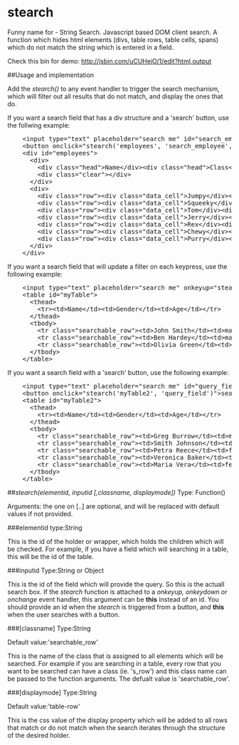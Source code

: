 stearch
=======

Funny name for - String Search.
Javascript based DOM client search. A function which hides html elements (divs, table rows, table cells, spans) which do not match the string which is entered in a field. 

Check this bin for demo:
http://jsbin.com/uCUHejO/1/edit?html,output

##Usage and implementation

Add the *stearch()* to any event handler to trigger the search mechanism, which will filter out all results that do not match, and display the ones that do. 

If you want a search field that has a div structure and a 'search' button, use the follwing example:

<pre>
	&lt;input type=&quot;text&quot; placeholder=&quot;search me&quot; id=&quot;search_employee&quot; /&gt;
	&lt;button onclick=&quot;stearch('employees', 'search_employee', 'row', 'block')&quot;&gt;search&lt;/button&gt;
    &lt;div id=&quot;employees&quot;&gt;
      &lt;div&gt;
        &lt;div class=&quot;head&quot;&gt;Name&lt;/div&gt;&lt;div class=&quot;head&quot;&gt;Class&lt;/div&gt;&lt;div class=&quot;head&quot;&gt;Points&lt;/div&gt;
		&lt;div class=&quot;clear&quot;&gt;&lt;/div&gt;
      &lt;/div&gt;
      &lt;div&gt;
        &lt;div class=&quot;row&quot;&gt;&lt;div class=&quot;data_cell&quot;&gt;Jumpy&lt;/div&gt;&lt;div class=&quot;data_cell&quot;&gt;dog&lt;/div&gt;&lt;div class=&quot;data_cell&quot;&gt;211&lt;/div&gt;&lt;div class=&quot;clear&quot;&gt;&lt;/div&gt;&lt;/div&gt;
        &lt;div class=&quot;row&quot;&gt;&lt;div class=&quot;data_cell&quot;&gt;Squeeky&lt;/div&gt;&lt;div class=&quot;data_cell&quot;&gt;cat&lt;/div&gt;&lt;div class=&quot;data_cell&quot;&gt;252&lt;/div&gt;&lt;div class=&quot;clear&quot;&gt;&lt;/div&gt;&lt;/div&gt;
        &lt;div class=&quot;row&quot;&gt;&lt;div class=&quot;data_cell&quot;&gt;Tom&lt;/div&gt;&lt;div class=&quot;data_cell&quot;&gt;cat&lt;/div&gt;&lt;div class=&quot;data_cell&quot;&gt;321&lt;/div&gt;&lt;div class=&quot;clear&quot;&gt;&lt;/div&gt;&lt;/div&gt;
        &lt;div class=&quot;row&quot;&gt;&lt;div class=&quot;data_cell&quot;&gt;Jerry&lt;/div&gt;&lt;div class=&quot;data_cell&quot;&gt;mouse&lt;/div&gt;&lt;div class=&quot;data_cell&quot;&gt;476&lt;/div&gt;&lt;div class=&quot;clear&quot;&gt;&lt;/div&gt;&lt;/div&gt;
        &lt;div class=&quot;row&quot;&gt;&lt;div class=&quot;data_cell&quot;&gt;Rex&lt;/div&gt;&lt;div class=&quot;data_cell&quot;&gt;dog&lt;/div&gt;&lt;div class=&quot;data_cell&quot;&gt;421&lt;/div&gt;&lt;div class=&quot;clear&quot;&gt;&lt;/div&gt;&lt;/div&gt;
        &lt;div class=&quot;row&quot;&gt;&lt;div class=&quot;data_cell&quot;&gt;Chewy&lt;/div&gt;&lt;div class=&quot;data_cell&quot;&gt;mouse&lt;/div&gt;&lt;div class=&quot;data_cell&quot;&gt;421&lt;/div&gt;&lt;div class=&quot;clear&quot;&gt;&lt;/div&gt;&lt;/div&gt;
        &lt;div class=&quot;row&quot;&gt;&lt;div class=&quot;data_cell&quot;&gt;Purry&lt;/div&gt;&lt;div class=&quot;data_cell&quot;&gt;cat&lt;/div&gt;&lt;div class=&quot;data_cell&quot;&gt;653&lt;/div&gt;&lt;div class=&quot;clear&quot;&gt;&lt;/div&gt;&lt;/div&gt;
      &lt;/div&gt;
    &lt;/div&gt;
</pre>

If you want a search field that will update a filter on each keypress, use the following example:

<pre>
    &lt;input type=&quot;text&quot; placeholder=&quot;search me&quot; onkeyup=&quot;stearch('myTable', this)&quot; /&gt;
    &lt;table id=&quot;myTable&quot;&gt;
      &lt;thead&gt;
        &lt;tr&gt;&lt;td&gt;Name&lt;/td&gt;&lt;td&gt;Gender&lt;/td&gt;&lt;td&gt;Age&lt;/td&gt;&lt;/tr&gt;
      &lt;/thead&gt;
      &lt;tbody&gt;
        &lt;tr class=&quot;searchable_row&quot;&gt;&lt;td&gt;John Smith&lt;/td&gt;&lt;td&gt;male&lt;/td&gt;&lt;td&gt;21&lt;/td&gt;&lt;/tr&gt;
        &lt;tr class=&quot;searchable_row&quot;&gt;&lt;td&gt;Ben Hardey&lt;/td&gt;&lt;td&gt;male&lt;/td&gt;&lt;td&gt;25&lt;/td&gt;&lt;/tr&gt;
        &lt;tr class=&quot;searchable_row&quot;&gt;&lt;td&gt;Olivia Green&lt;/td&gt;&lt;td&gt;female&lt;/td&gt;&lt;td&gt;22&lt;/td&gt;&lt;/tr&gt;
      &lt;/tbody&gt;
    &lt;/table&gt;
</pre>

If you want a search field with a 'search' button, use the following example:

<pre>
	&lt;input type=&quot;text&quot; placeholder=&quot;search me&quot; id=&quot;query_field&quot; /&gt;
	&lt;button onclick=&quot;stearch('myTable2', 'query_field')&quot;&gt;search&lt;/button&gt;
    &lt;table id=&quot;myTable2&quot;&gt;
      &lt;thead&gt;
        &lt;tr&gt;&lt;td&gt;Name&lt;/td&gt;&lt;td&gt;Gender&lt;/td&gt;&lt;td&gt;Age&lt;/td&gt;&lt;/tr&gt;
      &lt;/thead&gt;
      &lt;tbody&gt;
        &lt;tr class=&quot;searchable_row&quot;&gt;&lt;td&gt;Greg Burrow&lt;/td&gt;&lt;td&gt;male&lt;/td&gt;&lt;td&gt;26&lt;/td&gt;&lt;/tr&gt;
        &lt;tr class=&quot;searchable_row&quot;&gt;&lt;td&gt;Smith Johnson&lt;/td&gt;&lt;td&gt;male&lt;/td&gt;&lt;td&gt;21&lt;/td&gt;&lt;/tr&gt;
        &lt;tr class=&quot;searchable_row&quot;&gt;&lt;td&gt;Petra Reece&lt;/td&gt;&lt;td&gt;female&lt;/td&gt;&lt;td&gt;32&lt;/td&gt;&lt;/tr&gt;
        &lt;tr class=&quot;searchable_row&quot;&gt;&lt;td&gt;Veronica Baker&lt;/td&gt;&lt;td&gt;female&lt;/td&gt;&lt;td&gt;26&lt;/td&gt;&lt;/tr&gt;
        &lt;tr class=&quot;searchable_row&quot;&gt;&lt;td&gt;Maria Vera&lt;/td&gt;&lt;td&gt;female&lt;/td&gt;&lt;td&gt;27&lt;/td&gt;&lt;/tr&gt;
      &lt;/tbody&gt;
    &lt;/table&gt;
</pre>

##*stearch(elementid, inputid [,classname, displaymode])*
Type: Function()

Arguments: the one on [..] are optional, and will be replaced with default values if not provided.

###elementid
type:String

This is the id of the holder or wrapper, which holds the children which will be checked. For example, if you have a field which will searching in a table, this will be the id of the table.

###inputid
Type:String or Object

This is the id of the field which will provide the query. So this is the actuall search box. If the *stearch* function is attached to a *onkeyup, onkeydown or onchange* event handler, this argument can be **this** instead of an id. You should provide an id when the *stearch* is triggered from a button, and **this** when the user searches with a button.

###[classname]
Type:String

Default value:'searchable_row'

This is the name of the class that is assigned to all elements which will be searched. For example if you are searching in a table, every row that you want to be searched can have a class (ie. 's_row') and this class name can be passed to the function arguments. The defualt value is 'searchable_row'.

###[displaymode]
Type:String

Default value:'table-row'

This is the css value of the display property which will be added to all rows that match or do not match when the search iterates through the structure of the desired holder.
